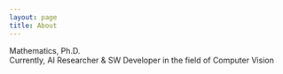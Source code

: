 ```yaml
---
layout: page
title: About
---
```


<p class="message">
  Mathematics, Ph.D. <br>
  Currently, AI Researcher & SW Developer in the field of Computer Vision
</p>
